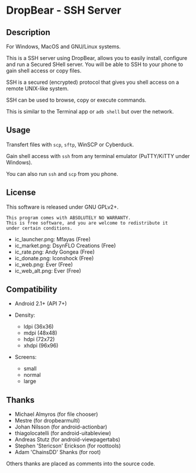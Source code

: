 DropBear - SSH Server
=====================

Description
-----------

For Windows, MacOS and GNU/Linux systems.

This is a SSH server using DropBear, allows you to easily install, configure and run a Secured SHell server. You will be able to SSH to your phone to gain shell access or copy files.

SSH is a secured (encrypted) protocol that gives you shell access on a remote UNIX-like system.

SSH can be used to browse, copy or execute commands.

This is similar to the Terminal app or `adb shell` but over the network.

Usage
-----

Transfert files with `scp`, `sftp`, WinSCP or Cyberduck.

Gain shell access with `ssh` from any terminal emulator (PuTTY/KiTTY under Windows).

You can also run `ssh` and `scp` from you phone.

License
-------

This software is released under GNU GPLv2+.

    This program comes with ABSOLUTELY NO WARRANTY.
    This is free software, and you are welcome to redistribute it
    under certain conditions.

* ic_launcher.png: Mfayas (Free)
* ic_market.png: DsynFLO Creations (Free)
* ic_rate.png: Andy Gongea (Free)
* ic_donate.png: Iconshock (Free)
* ic_web.png: Ever (Free)
* ic_web_alt.png: Ever (Free)

Compatibility
-------------

* Android 2.1+ (API 7+)

* Density:
  * ldpi (36x36)
  * mdpi (48x48)
  * hdpi (72x72)
  * xhdpi (96x96)

* Screens:
  * small
  * normal
  * large

Thanks
------

* Michael Almyros (for file chooser)
* Mestre (for dropbearmulti)
* Johan Nilsson (for android-actionbar)
* thiagolocatelli (for android-uitableview)
* Andreas Stutz (for android-viewpagertabs)
* Stephen 'Stericson' Erickson (for roottools)
* Adam 'ChainsDD' Shanks (for root)

Others thanks are placed as comments into the source code.

